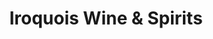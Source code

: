 ---
title: "Iroquois Wine & Spirits"
url: /nashville/iroquois-wine-und-spirits/
shop: Spirituosen
---